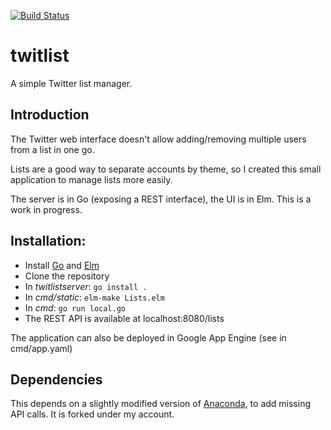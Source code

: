 [![Build Status](https://travis-ci.org/ericfouillet/twitlist.svg?branch=master)](https://travis-ci.org/ericfouillet/twitlist)

# twitlist

A simple Twitter list manager.

## Introduction

The Twitter web interface doesn't allow adding/removing multiple users from a list in one go.

Lists are a good way to separate accounts by theme, so I created this small application to manage lists more easily.

The server is in Go (exposing a REST interface), the UI is in Elm. This is a work in progress.

## Installation:

- Install [Go](https://golang.org) and [Elm](http://elm-lang.org/)
- Clone the repository
- In _twitlistserver_: `go install .`
- In _cmd/static_: `elm-make Lists.elm`
- In _cmd_: `go run local.go`
- The REST API is available at localhost:8080/lists

The application can also be deployed in Google App Engine (see in cmd/app.yaml)

## Dependencies

This depends on a slightly modified version of [Anaconda](https://github.com/ChimeraCoder/anaconda), to add missing API calls. It is forked under my account.
